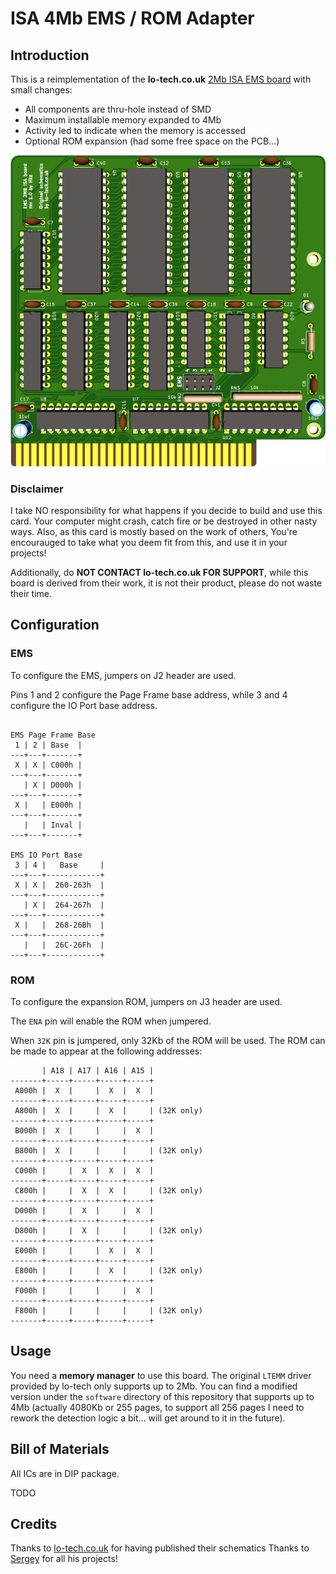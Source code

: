 # ISA 4Mb EMS / ROM Adapter

## Introduction

This is a reimplementation of the **lo-tech.co.uk** [2Mb ISA EMS board](https://www.lo-tech.co.uk/wiki/Lo-tech_2MB_EMS_Board) with small changes:

- All components are thru-hole instead of SMD
- Maximum installable memory expanded to 4Mb
- Activity led to indicate when the memory is accessed
- Optional ROM expansion (had some free space on the PCB...)

![Rev. 1.0 PCB](pics/ISA_EMS.png)

### Disclaimer

I take NO responsibility for what happens if you decide to build and use this card. Your computer might crash, catch fire or be destroyed in other nasty ways.
Also, as this card is mostly based on the work of others, You're encourauged to take what you deem fit from this, and use it in your projects!

Additionally, do **NOT CONTACT lo-tech.co.uk FOR SUPPORT**, while this board is derived from their work, it is not their product, please do not waste their time.

## Configuration

### EMS

To configure the EMS, jumpers on J2 header are used.

Pins 1 and 2 configure the Page Frame base address, while 3 and 4 configure the IO Port base address.

```text

EMS Page Frame Base
 1 | 2 | Base  |
---+---+-------+
 X | X | C000h |
---+---+-------+
   | X | D000h |
---+---+-------+
 X |   | E000h |
---+---+-------+
   |   | Inval |
---+---+-------+

EMS IO Port Base
 3 | 4 |   Base     |
---+---+------------+
 X | X |  260-263h  |
---+---+------------+
   | X |  264-267h  |
---+---+------------+
 X |   |  268-26Bh  |
---+---+------------+
   |   |  26C-26Fh  |
---+---+------------+

```

### ROM

To configure the expansion ROM, jumpers on J3 header are used.

The `ENA` pin will enable the ROM when jumpered.

When `32K` pin is jumpered, only 32Kb of the ROM will be used. The ROM can be made to appear at the following addresses:

```text
       | A18 | A17 | A16 | A15 |
-------+-----+-----+-----+-----+
 A000h |  X  |     |  X  |  X  |
-------+-----+-----+-----+-----+
 A800h |  X  |     |  X  |     | (32K only)
-------+-----+-----+-----+-----+
 B000h |  X  |     |     |  X  |
-------+-----+-----+-----+-----+
 B800h |  X  |     |     |     | (32K only)
-------+-----+-----+-----+-----+
 C000h |     |  X  |  X  |  X  |
-------+-----+-----+-----+-----+
 C800h |     |  X  |  X  |     | (32K only)
-------+-----+-----+-----+-----+
 D000h |     |  X  |     |  X  |
-------+-----+-----+-----+-----+
 D800h |     |  X  |     |     | (32K only)
-------+-----+-----+-----+-----+
 E000h |     |     |  X  |  X  |
-------+-----+-----+-----+-----+
 E800h |     |     |  X  |     | (32K only)
-------+-----+-----+-----+-----+
 F000h |     |     |     |  X  |
-------+-----+-----+-----+-----+
 F800h |     |     |     |     | (32K only)
-------+-----+-----+-----+-----+
```


## Usage

You need a **memory manager** to use this board. The original `LTEMM` driver provided by lo-tech only supports up to 2Mb. You can find a modified version under the `software` directory of this repository that supports up to 4Mb (actually 4080Kb or 255 pages, to support all 256 pages I need to rework the detection logic a bit... will get around to it in the future).

## Bill of Materials

All ICs are in DIP package.

TODO

## Credits

Thanks to [lo-tech.co.uk](https://www.lo-tech.co.uk/) for having published their schematics
Thanks to [Sergey](http://www.malinov.com/Home/sergeys-projects) for all his projects!

